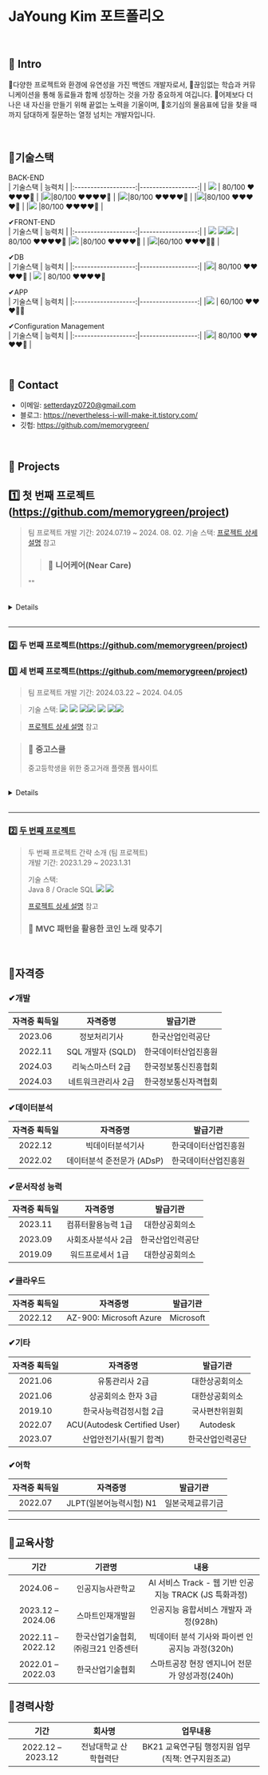 
# JaYoung Kim 포트폴리오
> 

</br>

## 📌 Intro
🌟다양한 프로젝트와 환경에 유연성을 가진 백엔드 개발자로서, 
🌟끊임없는 학습과 커뮤니케이션을 통해 동료들과 함께 성장하는 것을 가장 중요하게 여깁니다. 
🌟어제보다 더 나은 내 자신을 만들기 위해 끝없는 노력을 기울이며, 
🌟호기심의 물음표에 답을 찾을 때까지 담대하게 질문하는 열정 넘치는 개발자입니다.



</br>

## 📌기술스택

BACK-END <br>
|    기술스택    |     능력치          |
|:-------------------:|------------------:|
|      <img src="https://img.shields.io/badge/JAVA-007396?style=for-the-badge&logo=java&logoColor=white"/> |   80/100   ❤❤❤❤🤍 |
|<img src="https://img.shields.io/badge/Spring-6DB33F?style=for-the-badge&logo=Spring&logoColor=white">|80/100   ❤❤❤❤🤍 |
|<img src="https://img.shields.io/badge/python-3776AB?style=for-the-badge&logo=python&logoColor=white">|80/100   ❤❤❤❤🤍 |
|<img src="https://img.shields.io/badge/flask-000000?style=for-the-badge&logo=flask&logoColor=white">|80/100   ❤❤❤❤🤍 |
|<img src="https://img.shields.io/badge/Node.js-339933?style=for-the-badge&logo=Node.js&logoColor=white"/> |80/100   ❤❤❤❤🤍 |

✔FRONT-END <br>
|    기술스택    |     능력치          |
|:-------------------:|------------------:|
|      <img src="https://img.shields.io/badge/html-E34F26?style=for-the-badge&logo=html5&logoColor=white"/> <img src="https://img.shields.io/badge/css-1572B6?style=for-the-badge&logo=css3&logoColor=white"/><img src="https://img.shields.io/badge/bootstrap-7952B3?style=for-the-badge&logo=bootstrap&logoColor=white"> |   80/100   ❤❤❤❤🤍 
|<img src="https://img.shields.io/badge/javascript-F7DF1E?style=for-the-badge&logo=javascript&logoColor=black"/> |80/100   ❤❤❤❤🤍 |
|<img src="https://img.shields.io/badge/react-61DAFB?style=for-the-badge&logo=react&logoColor=black">|60/100   ❤❤❤🤍🤍 |

✔DB <br>
|    기술스택    |     능력치          |
|:-------------------:|------------------:|
|<img src="https://img.shields.io/badge/mysql-4479A1?style=for-the-badge&logo=mysql&logoColor=white"/>|  80/100   ❤❤❤❤🤍 |
<img src="https://img.shields.io/badge/oracle-F80000?style=for-the-badge&logo=oracle&logoColor=white"> |  80/100   ❤❤❤❤🤍 


✔APP <br>
|    기술스택    |     능력치          |
|:-------------------:|------------------:|
|<img src="https://img.shields.io/badge/flutter-02569B?style=for-the-badge&logo=flutter&logoColor=white"> |  60/100   ❤❤❤🤍🤍 



✔Configuration Management <br>
|    기술스택    |     능력치          |
|:-------------------:|------------------:|
|<img src="https://img.shields.io/badge/github-181717?style=for-the-badge&logo=github&logoColor=white">|  80/100   ❤❤❤❤🤍 |

<br>

## 📌 Contact
- 이메일: setterdayz0720@gmail.com
- 블로그: https://nevertheless-i-will-make-it.tistory.com/
- 깃헙: https://github.com/memorygreen/

</br>

## 📌 Projects

## 1️⃣ 첫 번째 프로젝트(https://github.com/memorygreen/project)
>팀 프로젝트 
>개발 기간: 2024.07.19 ~ 2024. 08. 02.
>기술 스택:
>[프로젝트 상세 설명](https://github.com/memorygreen/project) 참고
>  >### 📌 니어케어(Near Care)
> ""

</br>


<details> 
  
### 1. 제작 기간 & 참여 인원
- 2024년 7월 19일 ~ 8월 2일
- 팀 프로젝트 (김자영, 김진수, 천지원, 황아인)


### 2. 개발내용 
```
- AI 정보제공 챗봇
- 요양대상자 & 기관 매칭
- 시설 찾기
```

### 3. 개발환경
**✔Tool**
<br>
<img src="https://img.shields.io/badge/VSCode-007ACC?style=for-the-badge&logo=VisualStudioCode&logoColor=white"/>
<img src="https://img.shields.io/badge/Anaconda-44A833?style=for-the-badge&logo=Anaconda&logoColor=white"/>
<img src="https://img.shields.io/badge/Jupyter-F37626?style=for-the-badge&logo=Jupyter&logoColor=white"/>

**✔Back-End**
<br>
<img src="https://img.shields.io/badge/Node.js-339933?style=for-the-badge&logo=Node.js&logoColor=white"/> 
<img src="https://img.shields.io/badge/javascript-F7DF1E?style=for-the-badge&logo=javascript&logoColor=black">
<img src="https://img.shields.io/badge/Python-3776AB?style=for-the-badge&logo=Python&logoColor=white"/> 
<img src="https://img.shields.io/badge/Flask-000000?style=for-the-badge&logo=Flask&logoColor=white"/>

**✔Front-End**
<br>
<img src="https://img.shields.io/badge/html-E34F26?style=for-the-badge&logo=html5&logoColor=white"/> 
<img src="https://img.shields.io/badge/css-1572B6?style=for-the-badge&logo=css3&logoColor=white"/> 
<img src="https://img.shields.io/badge/javascript-F7DF1E?style=for-the-badge&logo=javascript&logoColor=black"/> 

**✔DB**
<br>
<img src="https://img.shields.io/badge/mysql-4479A1?style=for-the-badge&logo=mysql&logoColor=white"/>

**✔Collaboration**
<br>
<img src="https://img.shields.io/badge/Git-F05032?style=for-the-badge&logo=Git&logoColor=white"/> 
<img src="https://img.shields.io/badge/GitHub-181717?style=for-the-badge&logo=GitHub&logoColor=white"/>

</br>

### 4. 시스템 아키텍처


### 5. ERD 설계


### 6. 핵심 기능
이 서비스의 핵심 기능은 **요양기관과 요양대상자의 매칭** 그리고 **정보제공 AI챗봇** 입니다.
요양 대상자는 자신의 **상태를 등록**할 수 있으며, 요양기관은 **비식별화**된 요양대상자의 **목록을 조회**할 수 있습니다.
**식별화된 요양대상자의 정보를 조회**하고 싶은 경우에는 **포인트를 결제**하여 조회할 수 있습니다.
또한 **AI 챗봇**을 통해 모든 사용자는 자신의 상태에 적합한 요양서비스 정보를 얻을 수 있습니다.

<details>
<summary><b>핵심 기능 설명 펼치기</b></summary>
<div markdown="1">

### 6.1. 전체 흐름


### 6.2. AI 정보제공 챗봇
- **OpenAI의 GPT-3.5 Turbo API 사용** 📌 [코드 확인]
  - OpenAI의 GPT-3.5 Turbo API 사용
- Okt 형태소 분석기를 통한 사용자 입력 텍스트 정형화
  - 사용자가 입력한 문장(텍스트)의 형태소를 분석 후 -> 연령, 성별, 증상 등 카테고리 추출 -> json형태로 parsing
- **Markdown 명령프롬프트 엔지니어링** 📌 [코드 확인]
  - 형태소 분석 후 json형태로 변환된 사용자 입력 문장에 맞게 AI챗봇의 대답을 학습


</br>

### 7. 핵심 트러블 슈팅
**7.1. md파일 미인식 문제:비동기-> 동기 방식으로 변경**
![니어케어 트러블슈팅1](https://github.com/user-attachments/assets/ff7345ae-9948-40a1-aac9-0f1a1717a126)

**7.2. Okt 객체 생성 불가**
![니어케어 트러블슈팅2](https://github.com/user-attachments/assets/1ba5fe25-d3c3-4d78-adad-9dab22407908)

</br>


</details>

</details>
</br>

---


### 2️⃣ 두 번째 프로젝트(https://github.com/memorygreen/project)


### 3️⃣ 세 번째 프로젝트(https://github.com/memorygreen/project)
>팀 프로젝트 
>개발 기간: 2024.03.22 ~ 2024. 04.05

>  
>기술 스택:
<img src="https://img.shields.io/badge/JAVA-007396?style=for-the-badge&logo=java&logoColor=white"/> <img src="https://img.shields.io/badge/Spring-6DB33F?style=for-the-badge&logo=Spring&logoColor=white"> <img src="https://img.shields.io/badge/html-E34F26?style=for-the-badge&logo=html5&logoColor=white"/><img src="https://img.shields.io/badge/css-1572B6?style=for-the-badge&logo=css3&logoColor=white"/> <img src="https://img.shields.io/badge/javascript-F7DF1E?style=for-the-badge&logo=javascript&logoColor=black"/> <img src="https://img.shields.io/badge/mysql-4479A1?style=for-the-badge&logo=mysql&logoColor=white"/><img src="https://img.shields.io/badge/github-181717?style=for-the-badge&logo=github&logoColor=white">



>[프로젝트 상세 설명](https://github.com/memorygreen/project) 참고

  >### 📌 중고스쿨
> 중고등학생을 위한 중고거래 플랫폼 웹사이트

</br>


<details> 
  
# 1. 제작 기간 & 참여 인원
- 2024년 3월 22일 ~ 4월 5일
- 팀 프로젝트 (김자영, 박민, 이다은, 임지훈, 천지원)



# 2. 개발내용 
![image](https://github.com/memorygreen/memorygreen/assets/108516942/68af07b8-36e3-4bed-b0fb-9694dcb6491c)
![image](https://github.com/memorygreen/memorygreen/assets/108516942/39481494-374a-49b0-b336-fedd795d27a8)


# 3. 개발환경
![image](https://github.com/memorygreen/memorygreen/assets/108516942/a59ed245-bc77-4e75-8f56-03d55abd3999)


### ✔Tool<br>
![Eclipse](https://img.shields.io/badge/Eclipse-2C2255?style=for-the-badge&logo=eclipse&logoColor=white)
![GITHUB](https://img.shields.io/badge/GitHub-100000?style=for-the-badge&logo=github&logoColor=white)
![Visual Studio Code](https://img.shields.io/badge/Visual%20Studio%20Code-007ACC?style=flat-square&logo=Visual%20Studio%20Code&logoColor=white)

### ✔Back-End<br>
<img src="https://img.shields.io/badge/JAVA-007396?style=for-the-badge&logo=java&logoColor=white"/> 
<img src="https://img.shields.io/badge/Spring-6DB33F?style=for-the-badge&logo=Spring&logoColor=white"> 

### ✔Front-End<br>
<img src="https://img.shields.io/badge/html-E34F26?style=for-the-badge&logo=html5&logoColor=white"/> 
<img src="https://img.shields.io/badge/css-1572B6?style=for-the-badge&logo=css3&logoColor=white"/> 
<img src="https://img.shields.io/badge/javascript-F7DF1E?style=for-the-badge&logo=javascript&logoColor=black"/> 

### ✔DB<br>
<img src="https://img.shields.io/badge/mysql-4479A1?style=for-the-badge&logo=mysql&logoColor=white"/>

### ✔Collaboration<br>
<img src="https://img.shields.io/badge/github-181717?style=for-the-badge&logo=github&logoColor=white">

</br>

### 4. 시스템 아키텍처
![image](https://github.com/memorygreen/memorygreen/assets/108516942/c90f60a2-c3b1-431f-92e0-383588c19495)


### 5. ERD 설계
![image](https://github.com/memorygreen/memorygreen/assets/108516942/95130c9d-76a9-48d6-9b87-300b376915e6)



### 6. 핵심 기능
이 서비스의 핵심 기능은 학교 인증과 청소년 연령제한, 욕설/비속어 필터링 기능입니다. 
사용자는 학생증 인증을 통해 학교 인증 후 서비스를 이용할 수 있으며, 청소년 연령을 제한할 수 있습니다.
또한 채팅 스타일의 댓글기능을 구현하여 사용자가 채팅을 하는 듯 몰입하여 댓글을 작성할 수 있습니다.


<details>
<summary><b>핵심 기능 설명 펼치기</b></summary>
<div markdown="1">

### 6.1. 전체 흐름
![image](https://github.com/memorygreen/memorygreen/assets/108516942/a6b635f9-75cb-4b38-9a58-d5ff65bef378)
![image](https://github.com/memorygreen/memorygreen/assets/108516942/df3791f1-8fea-4be8-bcb7-e3f15e73209e)


### 6.2. 욕설/비속어 필터링
![image](https://github.com/memorygreen/memorygreen/assets/108516942/8465c891-8b06-43bc-803a-d2030d7838ed)



- **상품 등록** 📌 [코드 확인]
  - Controller에서는 요청을 화면단에서 넘어온 요청을 받고, Mapper 계층에 로직 처리를 위임합니다.

- **욕설/비속어 필터링** 📌 [코드 확인]
  - 상품 게시글에 욕설 포함 시 등록을 제한하고, 게시글을 다시 작성할 수 있게 합니다.

- **등록 제한 팝업** 📌 [코드 확인]()
  - 상품 게시글의 제목 또는 상품 설명에 욕설/비속어가 포함되어있으면 재작성을 요청하는 팝업창을 전송합니다.

### 6.3. 댓글기능
![image](https://github.com/memorygreen/memorygreen/assets/108516942/0565b52b-3c65-4ab9-b881-66ccad1a90d1)

- **작성자에 따른 상이한 디자인 및 정렬** 📌 [코드 확인](https://github.com/memorygreen/project/blob/main/Spring3new0326_1426_content/src/main/webapp/WEB-INF/views/ProductContent.jsp)
  - 댓글 작성자 화면에서는 자신의 댓글이 초록색 말풍선과 더불어 "나"라는 글자와 함께 표시됩니다.
  - 다른 사람이 쓴 댓글은 회색 말풍선으로 표시되며, 판매자가 작성한 댓글은 "판매자"라는 글자와 함께 표시됩니다.


</br>

### 7. 핵심 트러블 슈팅
### 7.1. 학교 선택시 위치 인식 불가
![image](https://github.com/memorygreen/memorygreen/assets/108516942/4ec6e632-77c6-4c8f-b92d-0d872f66941d)


- 사용자의 위치와 그로부터 반경2km이내에 있는 학교를 표시하여 지도에 표시하려 했으나, 사용자의 위치와 주변 거리를 분석하여 추천해줄 수 있는 머신러닝을 구현하기에는 물리적인 한계에 봉착했습니다.
- 따라서 사용자의 위치와 주변 학교의 고정 경도와 위도를 사용하여 대체하여 표시하였습니다.


</br>


</details>

</details>
</br>

---

### 2️⃣ [두 번째 프로젝트](https://github.com/JungHyung2/gitio.io)
>두 번째 프로젝트 간략 소개  (팀 프로젝트)  
>개발 기간: 2023.1.29 ~ 2023.1.31
>  
>기술 스택:  
>Java 8 / Oracle SQL
><img src="https://img.shields.io/badge/JAVA-007396?style=for-the-badge&logo=java&logoColor=white"/> <img src="https://img.shields.io/badge/Oracle-F80000?style=for-the-badge&logo=oracle&logoColor=black"/>
>  
>[프로젝트 상세 설명]([https://github.com/JungHyung2/gitio.io](https://github.com/2021-SMHRD-KDT-AI-18/jyTeamRepo)) 참고
  >### 📌 MVC 패턴을 활용한 코인 노래 맞추기
>
</br>

## 📌자격증
### ✔개발

|    자격증 획득일    |       자격증명       |        발급기관         |
|:-------------------:|:-------------------:|:----------------------:|
|      2023.06        |    정보처리기사      |   한국산업인력공단    |
|      2022.11        |      SQL 개발자 (SQLD)     | 한국데이터산업진흥원  |
|      2024.03        |     리눅스마스터 2급  | 한국정보통신진흥협회  |
|      2024.03        |   네트워크관리사 2급  | 한국정보통신자격협회  |

### ✔데이터분석
|    자격증 획득일    |       자격증명       |        발급기관         |
|:-------------------:|:-------------------:|:----------------------:|
|      2022.12        |  빅데이터분석기사    |  한국데이터산업진흥원  |
|      2022.02        |  데이터분석 준전문가 (ADsP) | 한국데이터산업진흥원  |

### ✔문서작성 능력

|    자격증 획득일    |       자격증명       |        발급기관         |
|:-------------------:|:-------------------:|:----------------------:|
|      2023.11        |   컴퓨터활용능력 1급  |      대한상공회의소     |
|      2023.09        |    사회조사분석사 2급 |   한국산업인력공단    |
|      2019.09        |     워드프로세서 1급 |   대한상공회의소    |

### ✔클라우드

|    자격증 획득일    |       자격증명       |        발급기관         |
|:-------------------:|:-------------------:|:----------------------:|
|      2022.12        |   AZ-900: Microsoft Azure | Microsoft |

### ✔기타

|    자격증 획득일    |       자격증명       |        발급기관         |
|:-------------------:|:-------------------:|:----------------------:|
|      2021.06        |   유통관리사 2급     |     대한상공회의소     |
|      2021.06        |    상공회의소 한자 3급 | 대한상공회의소     |
|      2019.10        | 한국사능력검정시험 2급 |  국사편찬위원회   |
|      2022.07        |  ACU(Autodesk Certified User) | Autodesk |
|      2023.07        | 산업안전기사(필기 합격) | 한국산업인력공단 |

### ✔어학
|    자격증 획득일    |       자격증명       |        발급기관         |
|:-------------------:|:-------------------:|:----------------------:|
|      2022.07        |   JLPT(일본어능력시험) N1     |     일본국제교류기금     |

---
## 📌교육사항
|     기간     |       기관명       |    내용      |
|:----------------:|:------------------:|:------------------------------:|
| 2024.06 –  | 인공지능사관학교 | AI 서비스 Track - 웹 기반 인공지능 TRACK (JS 특화과정)  |
| 2023.12 – 2024.06 | 스마트인재개발원 | 인공지능 융합서비스 개발자 과정(928h) |
| 2022.11 – 2022.12 | 한국산업기술협회,㈜링크21 인증센터 | 빅데이터 분석 기사와 파이썬 인공지능 과정(320h) |
| 2022.01 – 2022.03 | 한국산업기술협회 | 스마트공장 현장 엔지니어 전문가  양성과정(240h) |

## 📌경력사항
|     기간     |       회사명       |    업무내용      |
|:----------------:|:------------------:|:------------------------------:|
| 2022.12 – 2023.12 | 전남대학교 산학협력단 | BK21 교육연구팀 행정지원 업무(직책: 연구지원조교) |

